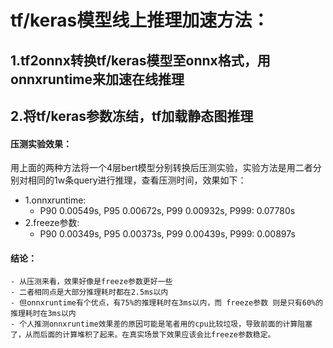 # tf/keras模型线上推理加速方法： 
## 1.tf2onnx转换tf/keras模型至onnx格式，用onnxruntime来加速在线推理
## 2.将tf/keras参数冻结，tf加载静态图推理
#### 压测实验效果：
用上面的两种方法将一个4层bert模型分别转换后压测实验，实验方法是用二者分别对相同的1w条query进行推理，查看压测时间，效果如下：
- 1.onnxruntime:
    - P90 0.00549s, P95 0.00672s, P99 0.00932s, P999: 0.07780s
- 2.freeze参数:
    - P90 0.00349s, P95 0.00373s, P99 0.00439s, P999: 0.00897s
#### 结论： 
    - 从压测来看，效果好像是freeze参数更好一些
    - 二者相同点是大部分推理耗时都在2.5ms以内
    - 但onnxruntime有个优点，有75%的推理耗时在3ms以内，而 freeze参数 则是只有60%的推理耗时在3ms以内
    - 个人推测onnxruntime效果差的原因可能是笔者用的cpu比较垃圾，导致前面的计算阻塞了，从而后面的计算堆积了起来。在真实场景下效果应该会比freeze参数稳定。